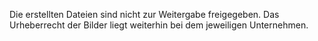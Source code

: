 Die erstellten Dateien sind nicht zur Weitergabe freigegeben. Das Urheberrecht der Bilder liegt weiterhin bei dem jeweiligen Unternehmen.